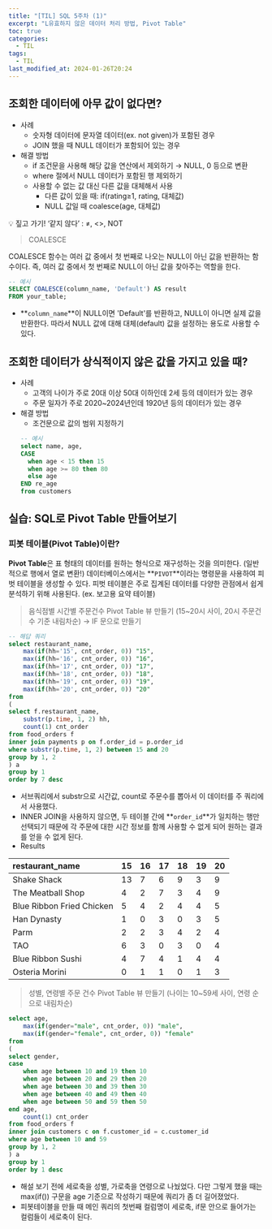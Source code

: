 ```yaml
---
title: "[TIL] SQL 5주차 (1)"
excerpt: "L유효하지 않은 데이터 처리 방법, Pivot Table"
toc: true
categories:
  - TIL
tags:
  - TIL
last_modified_at: 2024-01-26T20:24
---
```


## 조회한 데이터에 아무 값이 없다면?

- 사례
  - 숫자형 데이터에 문자열 데이터(ex. not given)가 포함된 경우
  - JOIN 했을 때 NULL 데이터가 포함되어 있는 경우
- 해결 방법
  - if 조건문을 사용해 해당 값을 연산에서 제외하기 → NULL, 0 등으로 변환
  - where 절에서 NULL 데이터가 포함된 행 제외하기
  - 사용할 수 없는 값 대신 다른 값을 대체해서 사용
    - 다른 값이 있을 때: if(rating≥1, rating, 대체값)
    - NULL 값일 때 coalesce(age, 대체값)

💡 짚고 가기! ‘같지 않다’ : ≠, <>, NOT

> COALESCE

COALESCE 함수는 여러 값 중에서 첫 번째로 나오는 NULL이 아닌 값을 반환하는 함수이다. 즉, 여러 값 중에서 첫 번째로 NULL이 아닌 값을 찾아주는 역할을 한다.

```sql
-- 예시
SELECT COALESCE(column_name, 'Default') AS result
FROM your_table;
```

- **`column_name`**이 NULL이면 'Default'를 반환하고, NULL이 아니면 실제 값을 반환한다. 따라서 NULL 값에 대해 대체(default) 값을 설정하는 용도로 사용할 수 있다.

## 조회한 데이터가 상식적이지 않은 값을 가지고 있을 때?

- 사례
  - 고객의 나이가 주로 20대 이상 50대 이하인데 2세 등의 데이터가 있는 경우
  - 주문 일자가 주로 2020~2024년인데 1920년 등의 데이터가 있는 경우
- 해결 방법
  - 조건문으로 값의 범위 지정하기
  ```sql
  -- 예시
  select name, age,
  CASE
  	when age < 15 then 15
  	when age >= 80 then 80
  	else age
  END re_age
  from customers
  ```

## 실습: SQL로 Pivot Table 만들어보기

### 피봇 테이블(Pivot Table)이란?

**Pivot Table**은 표 형태의 데이터를 원하는 형식으로 재구성하는 것을 의미한다. (일반적으로 행에서 열로 변환!) 데이터베이스에서는 **`PIVOT`**이라는 명령문을 사용하여 피벗 테이블을 생성할 수 있다. 피벗 테이블은 주로 집계된 데이터를 다양한 관점에서 쉽게 분석하기 위해 사용된다. (ex. 보고용 요약 테이블)

> 음식점별 시간별 주문건수 Pivot Table 뷰 만들기 (15~20시 사이, 20시 주문건수 기준 내림차순) → IF 문으로 만들기

```sql
-- 해답 쿼리
select restaurant_name,
	max(if(hh='15', cnt_order, 0)) "15",
	max(if(hh='16', cnt_order, 0)) "16",
	max(if(hh='17', cnt_order, 0)) "17",
	max(if(hh='18', cnt_order, 0)) "18",
	max(if(hh='19', cnt_order, 0)) "19",
	max(if(hh='20', cnt_order, 0)) "20"
from
(
select f.restaurant_name,
	substr(p.time, 1, 2) hh,
	count(1) cnt_order
from food_orders f
inner join payments p on f.order_id = p.order_id
where substr(p.time, 1, 2) between 15 and 20
group by 1, 2
) a
group by 1
order by 7 desc
```

- 서브쿼리에서 substr으로 시간값, count로 주문수를 뽑아서 이 데이터를 주 쿼리에서 사용했다.
- INNER JOIN을 사용하지 않으면, 두 테이블 간에 **`order_id`**가 일치하는 행만 선택되기 때문에 각 주문에 대한 시간 정보를 함께 사용할 수 없게 되어 원하는 결과를 얻을 수 없게 된다.
- Results

| restaurant_name           | 15  | 16  | 17  | 18  | 19  | 20  |
| :------------------------ | :-- | :-- | :-- | :-- | :-- | :-- |
| Shake Shack               | 13  | 7   | 6   | 9   | 3   | 9   |
| The Meatball Shop         | 4   | 2   | 7   | 3   | 4   | 9   |
| Blue Ribbon Fried Chicken | 5   | 4   | 2   | 4   | 4   | 5   |
| Han Dynasty               | 1   | 0   | 3   | 0   | 3   | 5   |
| Parm                      | 2   | 2   | 3   | 4   | 2   | 4   |
| TAO                       | 6   | 3   | 0   | 3   | 0   | 4   |
| Blue Ribbon Sushi         | 4   | 7   | 4   | 1   | 4   | 4   |
| Osteria Morini            | 0   | 1   | 1   | 0   | 1   | 3   |

> 성별, 연령별 주문 건수 Pivot Table 뷰 만들기 (나이는 10~59세 사이, 연령 순으로 내림차순)

```sql
select age,
	max(if(gender="male", cnt_order, 0)) "male",
	max(if(gender="female", cnt_order, 0)) "female"
from
(
select gender,
case
	when age between 10 and 19 then 10
	when age between 20 and 29 then 20
	when age between 30 and 39 then 30
	when age between 40 and 49 then 40
	when age between 50 and 59 then 50
end age,
	count(1) cnt_order
from food_orders f
inner join customers c on f.customer_id = c.customer_id
where age between 10 and 59
group by 1, 2
) a
group by 1
order by 1 desc
```

- 해설 보기 전에 세로축을 성별, 가로축을 연령으로 나눴었다. 다만 그렇게 했을 때는 max(if()) 구문을 age 기준으로 작성하기 때문에 쿼리가 좀 더 길어졌었다.
- 피봇테이블을 만들 때 메인 쿼리의 첫번째 컬럼명이 세로축, if문 안으로 들어가는 컬럼들이 세로축이 된다.
